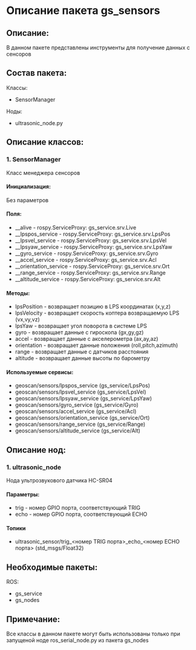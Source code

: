 # Описание пакета gs_sensors

## Описание:
В данном пакете представлены инструменты для получение данных с сенсоров

## Состав пакета:
Классы:
* SensorManager

Ноды:
* ultrasonic_node.py

## Описание классов:

### 1. SensorManager
Класс менеджера сенсоров

#### Инициализация:
Без параметров

#### Поля:
* __alive - rospy.ServiceProxy: gs_service.srv.Live
* __lpspos_service - rospy.ServiceProxy: gs_service.srv.LpsPos
* __lpsvel_service - rospy.ServiceProxy: gs_service.srv.LpsVel
* __lpsyaw_service - rospy.ServiceProxy: gs_service.srv.LpsYaw
* __gyro_service - rospy.ServiceProxy: gs_service.srv.Gyro
* __accel_service - rospy.ServiceProxy: gs_service.srv.Acl
* __orientation_service - rospy.ServiceProxy: gs_service.srv.Ort
* __range_service - rospy.ServiceProxy: gs_service.srv.Range
* __altitude_service - rospy.ServiceProxy: gs_service.srv.Alt

#### Методы:
* lpsPosition - возвращает позицию в LPS координатах (x,y,z)
* lpsVelocity - возвращает скорость коптера возвращаемую LPS (vx,vy,vz)
* lpsYaw - возвращает угол поворота в системе LPS
* gyro - возвращает данные c гироскопа (gx,gy,gz)
* accel -  возвращает данные c акселерометра (ax,ay,az)
* orientation - возвращает данные положения (roll,pitch,azimuth)
* range - возвращает данные c датчиков расстояния
* altitude - возвращает данные высоты по барометру

#### Используемые сервисы:
* geoscan/sensors/lpspos_service (gs_service/LpsPos)
* geoscan/sensors/lpsvel_service (gs_service/LpsVel)
* geoscan/sensors/lpsyaw_service (gs_service/LpsYaw)
* geoscan/sensors/gyro_service (gs_service/Gyro)
* geoscan/sensors/accel_service (gs_service/Acl)
* geoscan/sensors/orientation_service (gs_service/Ort)
* geoscan/sensors/range_service (gs_service/Range)
* geoscan/sensors/altitude_service (gs_service/Alt)

## Описание нод:

### 1. ultrasonic_node
Нода ультрозвукового датчика HC-SR04

#### Параметры:
* trig - номер GPIO порта, соответствующий TRIG
* echo - номер GPIO порта, соответствующий ECHO

#### Топики
* ultrasonic_sensor/trig_<номер TRIG порта>_echo\_<номер ECHO порта> (std_msgs/Float32)

## Необходимые пакеты:
ROS:
* gs_service
* gs_nodes

## Примечание:
Все классы в данном пакете могут быть использованы только при запущеной ноде ros_serial_node.py из пакета gs_nodes
